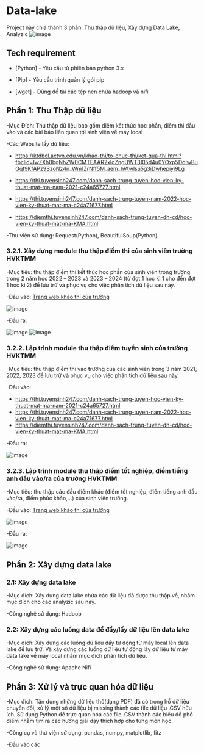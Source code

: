 # Data-lake

Project này chia thành 3 phần: Thu thập dữ liệu, Xây dựng Data Lake, Analyzic
![image](https://github.com/TuanMinh3006/Data-lake/assets/144102358/f2807342-2f6e-470b-9751-c65a21a566cb)


## Tech requirement
- [Python] - Yêu cầu từ phiên bản python 3.x
+ [Pip] - Yêu cầu trình quản lý gói pip
* [wget] - Dùng để tải các tệp nén chứa hadoop và nifi 
  
## Phần 1: Thu Thập dữ liệu

-Mục Đích: Thu thập dữ liệu bao gồm điểm kết thúc học phần, điểm thi đầu vào và các bài báo liên quan tới sinh viên về máy local

-Các Website lấy dữ liệu:
- https://ktdbcl.actvn.edu.vn/khao-thi/to-chuc-thi/ket-qua-thi.html?fbclid=IwZXh0bgNhZW0CMTEAAR2xloZngUWT3Xl5d4u0YOxp5DoIwBuGqt9KfAPz9SzoNz4n_Wm1ZrNff5M_aem_hVtwlsu5g3iDwhepiyi9Lg
+ https://thi.tuyensinh247.com/danh-sach-trung-tuyen-hoc-vien-ky-thuat-mat-ma-nam-2021-c24a65727.html
- https://thi.tuyensinh247.com/danh-sach-trung-tuyen-nam-2022-hoc-vien-ky-thuat-mat-ma-c24a71677.html
* https://diemthi.tuyensinh247.com/danh-sach-trung-tuyen-dh-cd/hoc-vien-ky-thuat-mat-ma-KMA.html
 
-Thư viện sử dụng: Request(Python), BeautifulSoup(Python)

### 3.2.1. Xây dựng module thu thập điểm thi của sinh viên trường HVKTMM
-Mục tiêu: thu thập điểm thi kết thúc học phần của sinh viên trong trường trong 2 năm học 2022 – 2023 và 2023 – 2024 (từ đợt 1 học kì 1 cho đến đợt 1 học kì 2) để lưu trữ và phục vụ cho việc phân tích dữ liệu sau này.

-Đầu vào: [Trang web khảo thí của trường](https://ktdbcl.actvn.edu.vn/khao-thi/to-chuc-thi/ket-qua-thi.html?fbclid=IwZXh0bgNhZW0CMTEAAR2xloZngUWT3Xl5d4u0YOxp5DoIwBuGqt9KfAPz9SzoNz4n_Wm1ZrNff5M_aem_hVtwlsu5g3iDwhepiyi9Lg) 

  ![image](https://github.com/user-attachments/assets/a7d79f1f-1a3c-48b2-8d9a-2a7287da705a)


-Đầu ra:

![image](https://github.com/user-attachments/assets/38367b08-db5a-45e0-87bc-791542ee010f)
![image](https://github.com/user-attachments/assets/4c76cd33-8e46-434c-b57a-01b29ad621e8)
  
### 3.2.2. Lập trình module thu thập điểm tuyển sinh của trường HVKTMM
-Mục tiêu: thu thập điểm thi vào trường của các sinh viên trong 3 năm 2021, 2022, 2023 để lưu trữ và phục vụ cho việc phân tích dữ liệu sau này.

-Đầu vào: 
+ https://thi.tuyensinh247.com/danh-sach-trung-tuyen-hoc-vien-ky-thuat-mat-ma-nam-2021-c24a65727.html
+ https://thi.tuyensinh247.com/danh-sach-trung-tuyen-nam-2022-hoc-vien-ky-thuat-mat-ma-c24a71677.html
+ https://diemthi.tuyensinh247.com/danh-sach-trung-tuyen-dh-cd/hoc-vien-ky-thuat-mat-ma-KMA.html

-Đầu ra: 

![image](https://github.com/user-attachments/assets/f50a76f6-1d9d-404c-9af8-1a511af3ccd2)

### 3.2.3. Lập trình module thu thập điểm tốt nghiệp, điểm tiếng anh đầu vào/ra của trường HVKTMM
-Mục tiêu: thu thập các đầu điểm khác (điểm tốt nghiệp, điểm tiếng anh đầu vào/ra, điểm phúc khảo,…) của sinh viên trường.

-Đầu vào: 
[Trang web khảo thí của trường](https://ktdbcl.actvn.edu.vn/khao-thi/to-chuc-thi/ket-qua-thi.html?fbclid=IwZXh0bgNhZW0CMTEAAR2xloZngUWT3Xl5d4u0YOxp5DoIwBuGqt9KfAPz9SzoNz4n_Wm1ZrNff5M_aem_hVtwlsu5g3iDwhepiyi9Lg)


![image](https://github.com/user-attachments/assets/8137f4db-3b99-4427-beb8-b90740e8ea0c)




-Đầu ra: 

![image](https://github.com/user-attachments/assets/29c5680f-2da6-4ec7-af2d-4d846b42442e)

 


 ## Phần 2: Xây dựng data lake
### 2.1: Xây dựng data lake
-Mục đích: Xây dựng data lake chứa các dữ liệu đã được thu thập về, nhằm mục đích cho các analyzic sau này.

-Công nghệ sử dụng: Hadoop
### 2.2: Xây dựng các luồng data để đẩy/lấy dữ liệu lên data lake
-Mục đích: Xây dựng các luồng dữ liệu đẩy tự động từ máy local lên data lake để lưu trữ. Và xây dựng các luồng dữ liệu tự động lấy dữ liệu từ máy data lake về máy local nhằm mục đích phân tích dữ liệu.

-Công nghệ sử dụng: Apache Nifi 



  
## Phần 3: Xử lý và trực quan hóa dữ liệu
-Mục đích: Tận dụng những dữ liệu thô(dạng PDF) đã có trong hồ dữ liệu chuyển đổi, xử lý một số dữ liệu bị missing thành các file dữ liệu .CSV hữu ích. Sử dụng Python để trực quan hóa các file .CSV thành các biểu đổ phổ điểm nhằm tìm ra các hướng giải dạy thích hợp cho từng môn học.

-Công cụ và thư viện sử dụng: pandas, numpy, matplotlib, fitz

-Đầu vào các 

